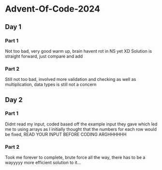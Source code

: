 # Advent-Of-Code-2024

## Day 1 
### Part 1
Not too bad, very good warm up, brain havent rot in NS yet XD
Solution is straight forward, just compare and add
### Part 2 
Still not too bad, involved more validation and checking as well as multiplication, data types is still not a concern

## Day 2
### Part 1 
Didnt read my input, coded based off the example input they gave which led me to using arrays as I initially thought that the numbers for each row would be fixed, READ YOUR INPUT BEFORE CODING ARGHHHHHH
### Part 2 
Took me forever to complete, brute force all the way, there has to be a wayyyyy more efficient solution to it...


